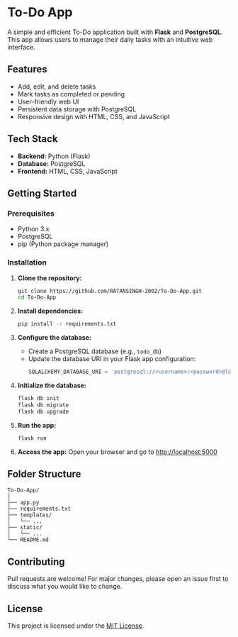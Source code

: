 # To-Do App

A simple and efficient To-Do application built with **Flask** and **PostgreSQL**.  
This app allows users to manage their daily tasks with an intuitive web interface.

## Features

- Add, edit, and delete tasks
- Mark tasks as completed or pending
- User-friendly web UI
- Persistent data storage with PostgreSQL
- Responsive design with HTML, CSS, and JavaScript

## Tech Stack

- **Backend:** Python (Flask)
- **Database:** PostgreSQL
- **Frontend:** HTML, CSS, JavaScript

## Getting Started

### Prerequisites

- Python 3.x
- PostgreSQL
- pip (Python package manager)

### Installation

1. **Clone the repository:**
    ```bash
    git clone https://github.com/RATANSINGH-2002/To-Do-App.git
    cd To-Do-App
    ```

2. **Install dependencies:**
    ```bash
    pip install -r requirements.txt
    ```

3. **Configure the database:**
    - Create a PostgreSQL database (e.g., `todo_db`)
    - Update the database URI in your Flask app configuration:
      ```python
      SQLALCHEMY_DATABASE_URI = 'postgresql://<username>:<password>@localhost/todo_db'
      ```

4. **Initialize the database:**
    ```bash
    flask db init
    flask db migrate
    flask db upgrade
    ```

5. **Run the app:**
    ```bash
    flask run
    ```

6. **Access the app:**
    Open your browser and go to [http://localhost:5000](http://localhost:5000)

## Folder Structure

```
To-Do-App/
│
├── app.py
├── requirements.txt
├── templates/
│   └── ...
├── static/
│   └── ...
└── README.md
```

## Contributing

Pull requests are welcome! For major changes, please open an issue first to discuss what you would like to change.

## License

This project is licensed under the [MIT License](LICENSE).

